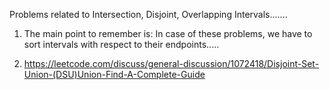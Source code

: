 Problems related to Intersection, Disjoint, Overlapping Intervals.......
  
1. The main point to remember is:
   In case of these problems, we have to sort intervals with respect to their endpoints.....
     
2. https://leetcode.com/discuss/general-discussion/1072418/Disjoint-Set-Union-(DSU)Union-Find-A-Complete-Guide

  
